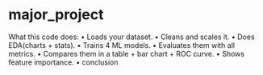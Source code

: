 # major_project
What this code does:
 • Loads your dataset.
 • Cleans and scales it.
 • Does EDA(charts + stats).
 • Trains 4 ML models.
 • Evaluates them with all metrics.
 • Compares them in a table + bar chart + ROC curve.
 • Shows feature importance.
 • conclusion

